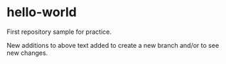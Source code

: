 # hello-world
First repository sample for practice.

New additions to above text added to create a new branch and/or to see new changes.
